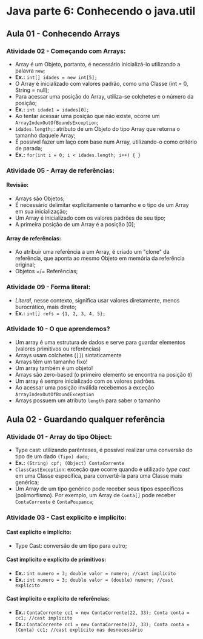 # Java parte 6: Conhecendo o java.util

## Aula 01 - Conhecendo Arrays

### Atividade 02 - Começando com Arrays:

- Array é um Objeto, portanto, é necessário inicializá-lo utilizando a palavra `new`;
- **Ex.:** `int[] idades = new int[5];`
- O Array é inicializado com valores padrão, como uma Classe (int = 0, String = null);
- Para acessar uma posição do Array, utiliza-se colchetes e o número da posição;
- **Ex.:** `int idade1 = idades[0];`
- Ao tentar acessar uma posição que não existe, ocorre um `ArrayIndexOutOfBoundsException`;
- `idades.length;`: atributo de um Objeto do tipo Array que retorna o tamanho daquele Array;
- É possível fazer um laço com base num Array, utilizando-o como critério de parada;
- **Ex.:** `for(int i = 0; i < idades.length; i++) { }`

### Atividade 05 - Array de referências:

#### Revisão:

- Arrays são Objetos;
- É necessário delimitar explicitamente o tamanho e o tipo de um Array em sua inicialização;
- Um Array é inicializado com os valores padrões de seu tipo;
- A primeira posição de um Array é a posição [0];

#### Array de referências:

- Ao atribuir uma referência a um Array, é criado um "clone" da referência, que aponta ao mesmo Objeto em memória da referência original;
- Objetos =/= Referências;

### Atividade 09 - Forma literal:

- *Literal*, nesse contexto, significa usar valores diretamente, menos burocrático, mais direto;
- **Ex.:** `int[] refs = {1, 2, 3, 4, 5};`

### Atividade 10 - O que aprendemos?

- Um array é uma estrutura de dados e serve para guardar elementos (valores primitivos ou referências)
- Arrays usam colchetes (`[]`) sintaticamente
- Arrays têm um tamanho fixo!
- Um array também é um objeto!
- Arrays são zero-based (o primeiro elemento se encontra na posição `0`)
- Um array é sempre inicializado com os valores padrões.
- Ao acessar uma posição inválida recebemos a exceção `ArrayIndexOutOfBoundException`
- Arrays possuem um atributo `length` para saber o tamanho

## Aula 02 - Guardando qualquer referência

### Atividade 01 - Array do tipo Object:

- Type cast: utilizando parênteses, é possível realizar uma conversão do tipo de um dado `(Tipo) dado`;
- **Ex.:** `(String) cpf; (Object) ContaCorrente`
- `ClassCastException`: exceção que ocorre quando é utilizado *type cast* em uma Classe específica, para convertê-la para uma Classe mais genérica;
- Um Array de um tipo genérico pode receber seus tipos específicos (polimorfismo). Por exemplo, um Array de `Conta[]` pode receber `ContaCorrente` e `ContaPoupanca`;

### Atividade 03 - Cast explicito e implícito:

#### Cast explícito e implícito:

- Type Cast: conversão de um tipo para outro;

#### Cast implícito e explícito de primitivos:

- **Ex.:** `int numero = 3; double valor = numero; //cast implícito`
- **Ex.:** `int numero = 3; double valor = (double) numero; //cast explícito`

#### Cast implícito e explícito de referências:

- **Ex.:** `ContaCorrente cc1 = new ContaCorrente(22, 33); Conta conta = cc1; //cast implicito`
- **Ex.:** `ContaCorrente cc1 = new ContaCorrente(22, 33); Conta conta = (Conta) cc1; //cast explícito mas desnecessário`
